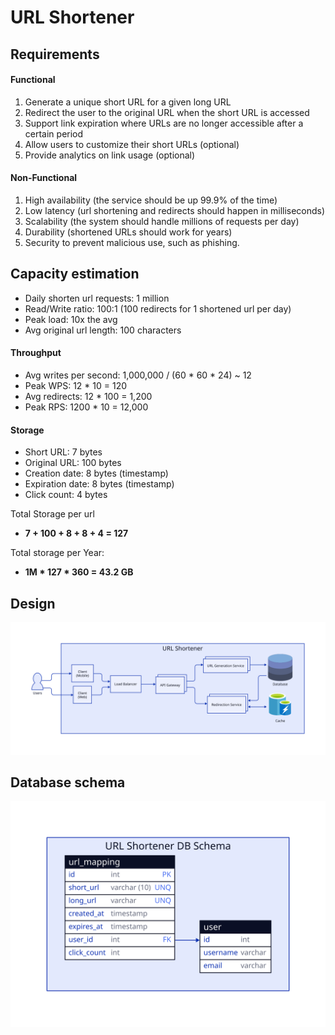 # URL Shortener

## Requirements

#### Functional
1. Generate a unique short URL for a given long URL
2. Redirect the user to the original URL when the short URL is accessed
4. Support link expiration where URLs are no longer accessible after a certain period
3. Allow users to customize their short URLs (optional)
5. Provide analytics on link usage (optional)

#### Non-Functional
1. High availability (the service should be up 99.9% of the time)
2. Low latency (url shortening and redirects should happen in milliseconds)
3. Scalability (the system should handle millions of requests per day)
4. Durability (shortened URLs should work for years)
5. Security to prevent malicious use, such as phishing.

## Capacity estimation
- Daily shorten url requests: 1 million
- Read/Write ratio: 100:1 (100 redirects for 1 shortened url per day)
- Peak load: 10x the avg
- Avg original url length: 100 characters

#### Throughput
- Avg writes per second: 1,000,000 / (60 * 60 * 24) ~ 12
- Peak WPS: 12 * 10 = 120
- Avg redirects: 12 * 100 = 1,200
- Peak RPS: 1200 * 10 = 12,000

#### Storage
- Short URL: 7 bytes
- Original URL: 100 bytes
- Creation date: 8 bytes (timestamp)
- Expiration date: 8 bytes (timestamp)
- Click count: 4 bytes

Total Storage per url
- **7 + 100 + 8 + 8 + 4 = 127**

Total storage per Year: 
- **1M * 127 * 360 = 43.2 GB**

## Design

![architecture](./diagrams/architecture.svg)

## Database schema

![db-schema](./diagrams/db-schema.svg)
